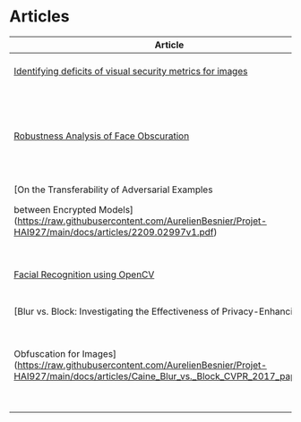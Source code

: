 # Articles

| Article | Auteur(s) |
|-----|-----------|
| [Identifying deficits of visual security metrics for images](https://raw.githubusercontent.com/AurelienBesnier/Projet-HAI927/main/docs/articles/1-s2.0-S0923596516300583-main.pdf) | Heinz Hofbauer, Andreas Uhl |
|[Robustness Analysis of Face Obscuration](https://raw.githubusercontent.com/AurelienBesnier/Projet-HAI927/main/docs/articles/1905.05243.pdf) | Hanxiang Hao, David Güera, Janos Horv ath, Amy R. Reibman, Edward J. Delp|
|[On the Transferability of Adversarial Examples
between Encrypted Models](https://raw.githubusercontent.com/AurelienBesnier/Projet-HAI927/main/docs/articles/2209.02997v1.pdf)| Miki Tanak, Isao Echizen, Hitoshi Kiya|
|[Facial Recognition using OpenCV](https://raw.githubusercontent.com/AurelienBesnier/Projet-HAI927/main/docs/articles/57-243-1-PB.pdf)| Shervin EMAMI, Valentin Petruț SUCIU |
|[Blur vs. Block: Investigating the Effectiveness of Privacy-Enhancing
Obfuscation for Images](https://raw.githubusercontent.com/AurelienBesnier/Projet-HAI927/main/docs/articles/Caine_Blur_vs._Block_CVPR_2017_paper.pdf)|Yifang Li, Nishant Vishwamitra, Bart P. Knijnenburg, Hongxin Hu and Kelly Caine|

